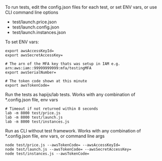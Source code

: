 To run tests, edit the config.json files for each test, or set ENV vars, or use CLI command line options
* test/launch.price.json
* test/launch.config.json
* test/launch.instances.json

To set ENV vars:
```
export awsAccessKeyId=
export awsSecretAccessKey=

# The arn of the MFA key thats was setup in IAM e.g. arn:aws:iam::99999999999:mfa/testingMFA
export awsSerialNumber=

# The token code shown at this minute
export awsTokenCode=
```

Run the tests as hapijs/lab tests. Works with any combination of *.config.json file, env vars

```
# Timeout if not returned within 8 seconds
lab -m 8000 test/price.js
lab -m 8000 test/launch.js
lab -m 8000 test/instances.js
```

Run as CLI without test framework. Works with any combination of *.config.json file, env vars, or command line args

```
node test/price.js --awsTokenCode= --awsAccessKeyId=
node test/launch.js --awsTokenCode= --awsSecretAccessKey=
node test/instances.js --awsTokenCode=
```
